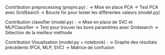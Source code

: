Contribution preprocessing (prepro.py) :
	-> Mise en place PCA
	-> Test PCA avec GridSearch
	-> Boucle for pour tester les différentes valeurs (model.py)
	
Contribution classifier (model.py) :
	-> Mise en place de SVC et MLPClassifier
	-> Test pour trouver les bons paramètres avec Gridsearch
	-> Sélection de la meilleur méthode
	
Contribution Visualisation (model.py + notebook) :
	-> Graphe des résultats précédents (PCA, MLP, SVC)
	-> Matrice de confusion
